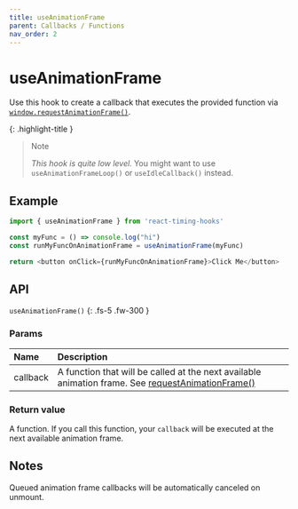 ```yaml
---
title: useAnimationFrame
parent: Callbacks / Functions
nav_order: 2
---
```


# useAnimationFrame

Use this hook to create a callback that executes the provided function via [`window.requestAnimationFrame()`][raf-mdn].

{: .highlight-title }
> Note
>
> _This hook is quite low level._ You might want to use `useAnimationFrameLoop()` or `useIdleCallback()` instead.

## Example

```javascript
import { useAnimationFrame } from 'react-timing-hooks'

const myFunc = () => console.log("hi")
const runMyFuncOnAnimationFrame = useAnimationFrame(myFunc)

return <button onClick={runMyFuncOnAnimationFrame}>Click Me</button>
```

## API

`useAnimationFrame()`
{: .fs-5 .fw-300 }

### Params

| Name             | Description                                                                                                                                                                        |
|:-----------------|:-----------------------------------------------------------------------------------------------------------------------------------------------------------------------------------|
| callback         | A function that will be called at the next available animation frame. See [requestAnimationFrame()](https://developer.mozilla.org/en-US/docs/Web/API/window/requestAnimationFrame) |

### Return value

A function. If you call this function, your `callback` will be executed at the next available animation frame.

## Notes

Queued animation frame callbacks will be automatically canceled on unmount.

[raf-mdn]: https://developer.mozilla.org/en-US/docs/Web/API/window/requestAnimationFrame
